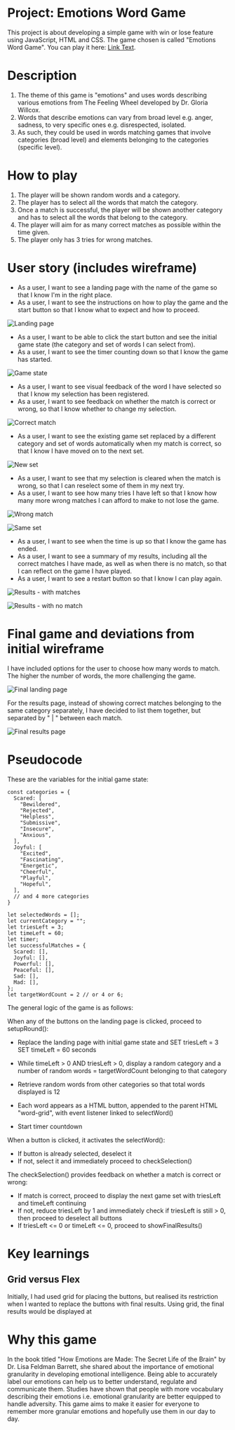 # Project: Emotions Word Game
This project is about developing a simple game with win or lose feature using JavaScript, HTML and CSS. The game chosen is called "Emotions Word Game". You can play it here: [Link Text](https://zwleileen.github.io/emotions-word-game/).

# Description 
1. The theme of this game is "emotions" and uses words describing various emotions from The Feeling Wheel developed by Dr. Gloria Willcox. 
2. Words that describe emotions can vary from broad level e.g. anger, sadness, to very specific ones e.g. disrespected, isolated. 
3. As such, they could be used in words matching games that involve categories (broad level) and elements belonging to the categories (specific level).

# How to play 
1. The player will be shown random words and a category. 
2. The player has to select all the words that match the category.
3. Once a match is successful, the player will be shown another category and has to select all the words that belong to the category. 
4. The player will aim for as many correct matches as possible within the time given. 
5. The player only has 3 tries for wrong matches. 

# User story (includes wireframe)
- As a user, I want to see a landing page with the name of the game so that I know I'm in the right place.
- As a user, I want to see the instructions on how to play the game and the start button so that I know what to expect and how to proceed. 

![Landing page](https://i.imgur.com/XvTuQAg.png)

- As a user, I want to be able to click the start button and see the initial game state (the category and set of words I can select from). 
- As a user, I want to see the timer counting down so that I know the game has started. 

![Game state](https://i.imgur.com/iWIWnXz.png)

- As a user, I want to see visual feedback of the word I have selected so that I know my selection has been registered. 
- As a user, I want to see feedback on whether the match is correct or wrong, so that I know whether to change my selection. 

![Correct match](https://i.imgur.com/ej7ngOH.png)

- As a user, I want to see the existing game set replaced by a different category and set of words automatically when my match is correct, so that I know I have moved on to the next set.

![New set](https://i.imgur.com/kcQgBAm.png)

- As a user, I want to see that my selection is cleared when the match is wrong, so that I can reselect some of them in my next try. 
- As a user, I want to see how many tries I have left so that I know how many more wrong matches I can afford to make to not lose the game. 

![Wrong match](https://i.imgur.com/owAgqEB.png)

![Same set](https://i.imgur.com/Cck9fMv.png)

- As a user, I want to see when the time is up so that I know the game has ended.
- As a user, I want to see a summary of my results, including all the correct matches I have made, as well as when there is no match, so that I can reflect on the game I have played. 
- As a user, I want to see a restart button so that I know I can play again. 

![Results - with matches](https://i.imgur.com/rTV04K7.png)

![Results - with no match](https://i.imgur.com/rC0b62N.png)

# Final game and deviations from initial wireframe
I have included options for the user to choose how many words to match. The higher the number of words, the more challenging the game. 

![Final landing page](https://i.imgur.com/eAUGyNN.png)

For the results page, instead of showing correct matches belonging to the same category separately, I have decided to list them together, but separated by " | " between each match.  

![Final results page](https://i.imgur.com/jRGoKOS.png)
  
# Pseudocode

These are the variables for the initial game state:
```
const categories = {
  Scared: [
    "Bewildered",
    "Rejected",
    "Helpless",
    "Submissive",
    "Insecure",
    "Anxious",
  ],
  Joyful: [
    "Excited",
    "Fascinating",
    "Energetic",
    "Cheerful",
    "Playful",
    "Hopeful",
  ],
  // and 4 more categories
}

let selectedWords = [];
let currentCategory = "";
let triesLeft = 3;
let timeLeft = 60;
let timer;
let successfulMatches = {
  Scared: [],
  Joyful: [],
  Powerful: [],
  Peaceful: [],
  Sad: [],
  Mad: [],
};
let targetWordCount = 2 // or 4 or 6;
```
The general logic of the game is as follows:

When any of the buttons on the landing page is clicked, proceed to setupRound():
  - Replace the landing page with initial game state and
    SET triesLeft = 3
    SET timeLeft = 60 seconds
    
  - While timeLeft > 0 AND triesLeft > 0, display a random category and a number of random words = targetWordCount belonging to that category
  - Retrieve random words from other categories so that total words displayed is 12
  - Each word appears as a HTML button, appended to the parent HTML "word-grid", with event listener linked to selectWord()
  - Start timer countdown

When a button is clicked, it activates the selectWord():
  - If button is already selected, deselect it
  - If not, select it and immediately proceed to checkSelection()

The checkSelection() provides feedback on whether a match is correct or wrong:
  - If match is correct, proceed to display the next game set with triesLeft and timeLeft continuing
  - If not, reduce triesLeft by 1 and immediately check if triesLeft is still > 0, then proceed to deselect all buttons
  - If triesLeft <= 0 or timeLeft <= 0, proceed to showFinalResults()

# Key learnings

## Grid versus Flex
Initially, I had used grid for placing the buttons, but realised its restriction when I wanted to replace the buttons with final results. Using grid, the final results would be displayed at 


# Why this game
In the book titled "How Emotions are Made: The Secret Life of the Brain" by Dr. Lisa Feldman Barrett, she shared about the importance of emotional granularity in developing emotional intelligence. Being able to accurately label our emotions can help us to better understand, regulate and communicate them. Studies have shown that people with more vocabulary describing their emotions i.e. emotional granularity are better equipped to handle adversity. This game aims to make it easier for everyone to remember more granular emotions and hopefully use them in our day to day.



